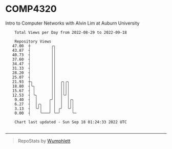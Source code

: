 # COMP4320
Intro to Computer Networks with Alvin Lim at Auburn University

```
    Total Views per Day from 2022-08-29 to 2022-09-18

    Repository Views
   47.00  ┼         ╭╮
   43.87  ┤         ││
   40.73  ┤         ││
   37.60  ┤         ││
   34.47  ┤         ││
   31.33  ┤         ││
   28.20  ┤         ││
   25.07  ┤         ││
   21.93  ┼╮        ││  ╭╮╭╮
   18.80  ┤╰╮       ││  ││││
   15.67  ┤ │       ││  ││││
   12.53  ┤ ╰╮      ││  │╰╯│
    9.40  ┤  │     ╭╯│  │  │╭╮
    6.27  ┤  │╭╮   │ │  │  │││
    3.13  ┤  ╰╯│   │ │ ╭╯  ╰╯│
    0.00  ┤    ╰───╯ ╰─╯     ╰─

    Chart last updated - Sun Sep 18 01:24:33 2022 UTC
    
```

---

> RepoStats by [Wumphlett](https://github.com/Wumphlett)
